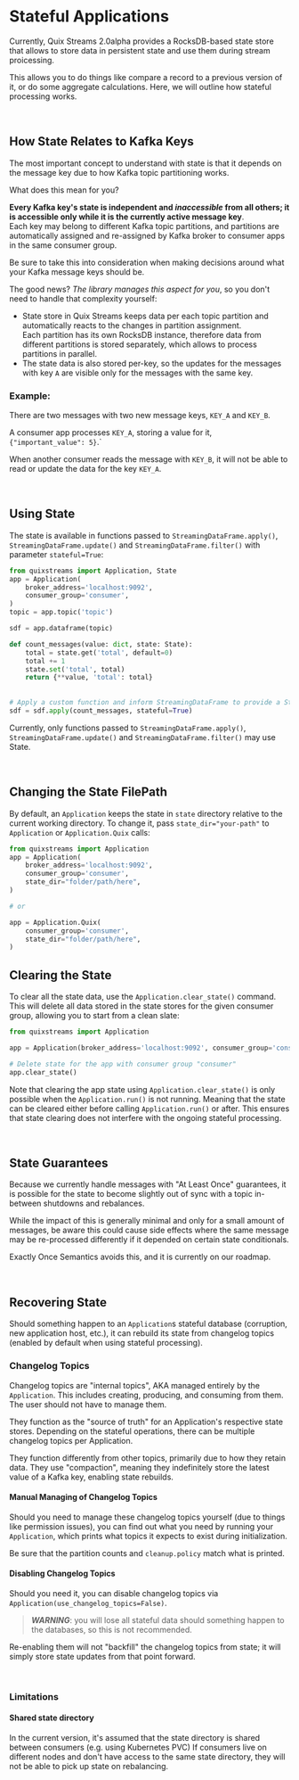 # Stateful Applications

Currently, Quix Streams 2.0alpha provides a RocksDB-based state store that allows to store 
data in persistent state and use them during stream proicessing.

This allows you to do things like compare a record to a previous version of it, or
do some aggregate calculations. Here, we will outline how stateful processing works.

<br>

## How State Relates to Kafka Keys

The most important concept to understand with state is that it depends on the message 
key due to how Kafka topic partitioning works.

What does this mean for you?

**Every Kafka key's state is independent and _inaccessible_ from all others; it is
accessible only while it is the currently active message key**.<br>
Each key may belong to different Kafka topic partitions, and partitions are automatically 
assigned and re-assigned by Kafka broker to consumer apps in the same consumer group.

Be sure to take this into consideration when making decisions around what your 
Kafka message keys should be.

The good news? _The library manages this aspect for you_, so you don't need to 
handle that complexity yourself: 

- State store in Quix Streams keeps data per each topic partition and automatically reacts to the changes in partition assignment.<br>
Each partition has its own RocksDB instance, therefore data from different partitions is stored separately, which
allows to process partitions in parallel.
- The state data is also stored per-key, so the updates for the messages with key `A` are visible only for the messages with the same key.


### Example: 

There are two messages with two new message keys, `KEY_A` and `KEY_B`. 

A consumer app processes `KEY_A`, storing a value for it, `{"important_value": 5}`.`

When another consumer reads the message with `KEY_B`, it will not be able to read or update the data for the key `KEY_A`.


<br>

## Using State

The state is available in functions passed to `StreamingDataFrame.apply()`, `StreamingDataFrame.update()` and `StreamingDataFrame.filter()` with parameter `stateful=True`:

```python
from quixstreams import Application, State
app = Application(
    broker_address='localhost:9092', 
    consumer_group='consumer', 
)
topic = app.topic('topic')

sdf = app.dataframe(topic)

def count_messages(value: dict, state: State):
    total = state.get('total', default=0)
    total += 1
    state.set('total', total)
    return {**value, 'total': total}
    
    
# Apply a custom function and inform StreamingDataFrame to provide a State instance to it via passing "stateful=True"
sdf = sdf.apply(count_messages, stateful=True)

```

Currently, only functions passed to `StreamingDataFrame.apply()`, `StreamingDataFrame.update()` and `StreamingDataFrame.filter()` may use State.

<br>

## Changing the State FilePath

By default, an `Application` keeps the state in `state` directory relative to the current working directory.
To change it, pass `state_dir="your-path"` to `Application` or `Application.Quix` calls:
```python
from quixstreams import Application
app = Application(
    broker_address='localhost:9092', 
    consumer_group='consumer', 
    state_dir="folder/path/here",
)

# or

app = Application.Quix(
    consumer_group='consumer', 
    state_dir="folder/path/here",
)
```

## Clearing the State

To clear all the state data, use the `Application.clear_state()` command. 
<br>
This will delete all data stored in the state stores for the given consumer group, 
allowing you to start from a clean slate:

```python
from quixstreams import Application

app = Application(broker_address='localhost:9092', consumer_group='consumer')

# Delete state for the app with consumer group "consumer"
app.clear_state()
```

Note that clearing the app state using `Application.clear_state()` 
is only possible when the `Application.run()` is not running. 
Meaning that the state can be cleared either before calling `Application.run()` or after.
This ensures that state clearing does not interfere with the ongoing stateful processing.

<br>


## State Guarantees

Because we currently handle messages with "At Least Once" guarantees, it is possible
for the state to become slightly out of sync with a topic in-between shutdowns and
rebalances. 

While the impact of this is generally minimal and only for a small amount of messages,
be aware this could cause side effects where the same message may be re-processed 
differently if it depended on certain state conditionals.

Exactly Once Semantics avoids this, and it is currently on our roadmap.

<br>

## Recovering State

Should something happen to an `Application`s stateful database (corruption, new 
application host, etc.), it can rebuild its state from changelog topics (enabled by 
default when using stateful processing).

### Changelog Topics

Changelog topics are "internal topics", AKA managed entirely by the `Application`.
This includes creating, producing, and consuming from them. The user should not have
to manage them.

They function as the "source of truth" for an Application's respective state stores. 
Depending on the stateful operations, there can be multiple changelog topics per 
Application.

They function differently from other topics, primarily due to how they retain data. 
They use "compaction", meaning they indefinitely store the latest value of a Kafka key,
enabling state rebuilds.

#### Manual Managing of Changelog Topics

Should you need to manage these changelog topics yourself (due to things like 
permission issues), you can find out what you need by running your `Application`, 
which prints what topics it expects to exist during initialization. 

Be sure that the partition counts and `cleanup.policy` match what is printed.

#### Disabling Changelog Topics

Should you need it, you can disable changelog topics via 
`Application(use_changelog_topics=False)`. 

> ***WARNING***: you will lose all stateful data should something happen to the databases, 
> so this is not recommended.

Re-enabling them will not "backfill" the changelog topics from state; 
it will simply store state updates from that point forward.

<br>

### Limitations 

#### Shared state directory 
In the current version, it's assumed that the state directory is shared between consumers (e.g. using Kubernetes PVC)
If consumers live on different nodes and don't have access to the same state directory, they will not be able to pick up state on rebalancing.
